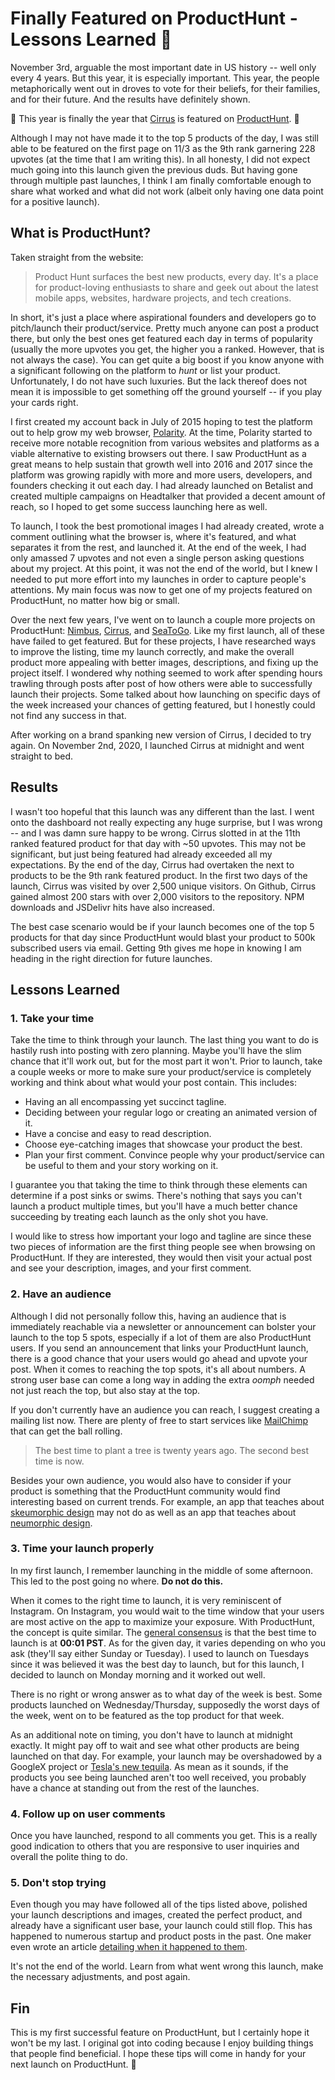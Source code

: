 # Finally Featured on ProductHunt - Lessons Learned 🚀

November 3rd, arguable the most important date in US history -- well only every 4 years. But this year, it is especially important. This year, the people metaphorically went out in droves to vote for their beliefs, for their families, and for their future. And the results have definitely shown.

🎉 This year is finally the year that [Cirrus](https://github.com/Spiderpig86/Cirrus) is featured on [ProductHunt](https://www.producthunt.com/). 🎉

Although I may not have made it to the top 5 products of the day, I was still able to be featured on the first page on 11/3 as the 9th rank garnering 228 upvotes (at the time that I am writing this). In all honesty, I did not expect much going into this launch given the previous duds. But having gone through multiple past launches, I think I am finally comfortable enough to share what worked and what did not work (albeit only having one data point for a positive launch).

## What is ProductHunt?

Taken straight from the website:

> Product Hunt surfaces the best new products, every day. It's a place for product-loving enthusiasts to share and geek out about the latest mobile apps, websites, hardware projects, and tech creations.

In short, it's just a place where aspirational founders and developers go to pitch/launch their product/service. Pretty much anyone can post a product there, but only the best ones get featured each day in terms of popularity (usually the more upvotes you get, the higher you a ranked. However, that is not always the case). You can get quite a big boost if you know anyone with a significant following on the platform to *hunt* or list your product. Unfortunately, I do not have such luxuries. But the lack thereof does not mean it is impossible to get something off the ground yourself -- if you play your cards right.

I first created my account back in July of 2015 hoping to test the platform out to help grow my web browser, [Polarity](https://polaritybrowser.netlify.app/). At the time, Polarity started to receive more notable recognition from various websites and platforms as a viable alternative to existing browsers out there. I saw ProductHunt as a great means to help sustain that growth well into 2016 and 2017 since the platform was growing rapidly with more and more users, developers, and founders checking it out each day. I had already launched on Betalist and created multiple campaigns on Headtalker that provided a decent amount of reach, so I hoped to get some success launching here as well.

To launch, I took the best promotional images I had already created, wrote a comment outlining what the browser is, where it's featured, and what separates it from the rest, and launched it. At the end of the week, I had only amassed 7 upvotes and not even a single person asking questions about my project. At this point, it was not the end of the world, but I knew I needed to put more effort into my launches in order to capture people's attentions. My main focus was now to get one of my projects featured on ProductHunt, no matter how big or small.

Over the next few years, I've went on to launch a couple more projects on ProductHunt: [Nimbus](https://github.com/Spiderpig86/Nimbus), [Cirrus](https://github.com/Spiderpig86/Cirrus), and [SeaToGo](https://github.com/Spiderpig86/to-go). Like my first launch, all of these have failed to get featured. But for these projects, I have researched ways to improve the listing, time my launch correctly, and make the overall product more appealing with better images, descriptions, and fixing up the project itself. I wondered why nothing seemed to work after spending hours trawling through posts after post of how others were able to successfully launch their projects. Some talked about how launching on specific days of the week increased your chances of getting featured, but I honestly could not find any success in that.

After working on a brand spanking new version of Cirrus, I decided to try again. On November 2nd, 2020, I launched Cirrus at midnight and went straight to bed.

## Results

I wasn't too hopeful that this launch was any different than the last. I went onto the dashboard not really expecting any huge surprise, but I was wrong -- and I was damn sure happy to be wrong. Cirrus slotted in at the 11th ranked featured product for that day with ~50 upvotes. This may not be significant, but just being featured had already exceeded all my expectations. By the end of the day, Cirrus had overtaken the next to products to be the 9th rank featured product. In the first two days of the launch, Cirrus was visited by over 2,500 unique visitors. On Github, Cirrus gained almost 200 stars with over 2,000 visitors to the repository. NPM downloads and JSDelivr hits have also increased.

The best case scenario would be if your launch becomes one of the top 5 products for that day since ProductHunt would blast your product to 500k subscribed users via email. Getting 9th gives me hope in knowing I am heading in the right direction for future launches.

## Lessons Learned

### 1. Take your time

Take the time to think through your launch. The last thing you want to do is hastily rush into posting with zero planning. Maybe you'll have the slim chance that it'll work out, but for the most part it won't. Prior to launch, take a couple weeks or more to make sure your product/service is completely working and think about what would your post contain. This includes:

* Having an all encompassing yet succinct tagline.
* Deciding between your regular logo or creating an animated version of it.
* Have a concise and easy to read description.
* Choose eye-catching images that showcase your product the best.
* Plan your first comment. Convince people why your product/service can be useful to them and your story working on it.

I guarantee you that taking the time to think through these elements can determine if a post sinks or swims. There's nothing that says you can't launch a product multiple times, but you'll have a much better chance succeeding by treating each launch as the only shot you have.

I would like to stress how important your logo and tagline are since these two pieces of information are the first thing people see when browsing on ProductHunt. If they are interested, they would then visit your actual post and see your description, images, and your first comment.

### 2. Have an audience

Although I did not personally follow this, having an audience that is immediately reachable via a newsletter or announcement can bolster your launch to the top 5 spots, especially if a lot of them are also ProductHunt users. If you send an announcement that links your ProductHunt launch, there is a good chance that your users would go ahead and upvote your post. When it comes to reaching the top spots, it's all about numbers. A strong user base can come a long way in adding the extra *oomph* needed not just reach the top, but also stay at the top.

If you don't currently have an audience you can reach, I suggest creating a mailing list now. There are plenty of free to start services like [MailChimp](https://mailchimp.com/) that can get the ball rolling.

> The best time to plant a tree is twenty years ago. The second best time is now.

Besides your own audience, you would also have to consider if your product is something that the ProductHunt community would find interesting based on current trends. For example, an app that teaches about [skeumorphic design](https://uxdesign.cc/skeuomorphic-design-is-dead-myth-or-reality-b5c65708677a) may not do as well as an app that teaches about [neumorphic design](https://uxdesign.cc/neumorphism-in-user-interfaces-b47cef3bf3a6).

### 3. Time your launch properly

In my first launch, I remember launching in the middle of some afternoon. This led to the post going no where. **Do not do this.**

When it comes to the right time to launch, it is very reminiscent of Instagram. On Instagram, you would wait to the time window that your users are most active on the app to maximize your exposure. With ProductHunt, the concept is quite similar. The [general consensus](https://www.quora.com/What-is-the-best-time-to-submit-a-product-on-Product-Hunt) is that the best time to launch is at **00:01 PST**. As for the given day, it varies depending on who you ask (they'll say either Sunday or Tuesday). I used to launch on Tuesdays since it was believed it was the best day to launch, but for this launch, I decided to launch on Monday morning and it worked out well.

There is no right or wrong answer as to what day of the week is best. Some products launched on Wednesday/Thursday, supposedly the worst days of the week, went on to be featured as the top product for that week.

As an additional note on timing, you don't have to launch at midnight exactly. It might pay off to wait and see what other products are being launched on that day. For example, your launch may be overshadowed by a GoogleX project or [Tesla's new tequila](https://www.producthunt.com/posts/tesla-tequila). As mean as it sounds, if the products you see being launched aren't too well received, you probably have a chance at standing out from the rest of the launches.

### 4. Follow up on user comments

Once you have launched, respond to all comments you get. This is a really good indication to others that you are responsive to user inquiries and overall the polite thing to do.

### 5. Don't stop trying

Even though you may have followed all of the tips listed above, polished your launch descriptions and images, created the perfect product, and already have a significant user base, your launch could still flop. This has happened to numerous startup and product posts in the past. One maker even wrote an article [detailing when it happened to them](https://www.indiehackers.com/@naveen_pacha/1874fb5b01).

It's not the end of the world. Learn from what went wrong this launch, make the necessary adjustments, and post again.

## Fin

This is my first successful feature on ProductHunt, but I certainly hope it won't be my last. I original got into coding because I enjoy building things that people find beneficial. I hope these tips will come in handy for your next launch on ProductHunt. 🚀